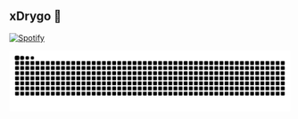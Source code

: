 ## xDrygo 💫
[![Spotify](https://xdrygo.vercel.app/api/spotify)](https://open.spotify.com/user/o80zhx4xg0oz59yqsq8vz5ipz)

<picture>
  <source media="(prefers-color-scheme: dark)" srcset="https://raw.githubusercontent.com/xDrygo/xDrygo/output/github-snake-dark.svg" />
  <source media="(prefers-color-scheme: light)" srcset="https://raw.githubusercontent.com/xDrygo/xDrygo/output/github-snake.svg" />
  <img alt="github-snake" src="https://raw.githubusercontent.com/xDrygo/xDrygo/output/github-snake.svg" />
</picture>